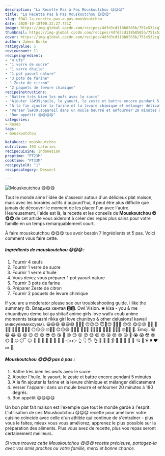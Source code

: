 ```yaml
---
description: "La Recette Pas à Pas Mouskoutchou 😋😋😋"
title: "La Recette Pas à Pas Mouskoutchou 😋😋😋"
slug: 5941-la-recette-pas-a-pas-mouskoutchou
date: 2020-10-18T00:32:27.751Z
image: https://img-global.cpcdn.com/recipes/4dfd3cd118b8565b/751x532cq70/mouskoutchou-😋😋😋-photo-principale-de-la-recette.jpg
thumbnail: https://img-global.cpcdn.com/recipes/4dfd3cd118b8565b/751x532cq70/mouskoutchou-😋😋😋-photo-principale-de-la-recette.jpg
cover: https://img-global.cpcdn.com/recipes/4dfd3cd118b8565b/751x532cq70/mouskoutchou-😋😋😋-photo-principale-de-la-recette.jpg
author: James Burke
ratingvalue: 5
reviewcount: 11
recipeingredient:
- "4 ufs"
- "1 verre de sucre"
- "1 verre dhuile"
- "1 pot yaourt nature"
- "3 pots de farine"
- " Zeste de citron"
- "2 paquets de levure chimique"
recipeinstructions:
- "Battre très bien les œufs avec le sucre"
- "Ajouter l&#39;huile, le yaourt, le zeste et battre encore pendant 5 minutes"
- "A la fin ajouter la farine et la levure chimique et mélanger délicatement"
- "Verser l&#39;appareil dans un moule beurré et enfourner 20 minutes à 180 degrés."
- "Bon appétit 😋😋😋😋"
categories:
- Resep
tags:
- mouskoutchou

katakunci: mouskoutchou 
nutrition: 193 calories
recipecuisine: Indonesian
preptime: "PT23M"
cooktime: "PT33M"
recipeyield: "1"
recipecategory: Dessert

---
```



![Mouskoutchou 😋😋😋](https://img-global.cpcdn.com/recipes/4dfd3cd118b8565b/751x532cq70/mouskoutchou-😋😋😋-photo-principale-de-la-recette.jpg)

Tout le monde aime l'idée de s'asseoir autour d'un délicieux plat maison, mais avec les horaires actifs d'aujourd'hui, il peut être plus difficile que jamais de découvrir le moment de les placer l'un avec l'autre. Heureusement, l'aide est là, la recette et les conseils de <strong> Mouskoutchou 😋😋😋 </strong> de cet article vous aideront à créer des repas plus sains pour votre famille en un temps remarquablement court.

<!--inarticleads1-->

À faire mouskoutchou 😋😋😋 tue avoir besoin 7 Ingrédients et 5 pas. Voici comment vous faire cette.

##### Ingrédients de mouskoutchou 😋😋😋 :

1. Fournir 4 œufs
1. Fournir 1 verre de sucre
1. Fournir 1 verre d&#39;huile
1. Vous devez vous préparer 1 pot yaourt nature
1. Fournir 3 pots de farine
1. Préparer  Zeste de citron
1. Fournir 2 paquets de levure chimique


If you are a moderator please see our troubleshooting guide. I like the summary 😋. Владыка хентая 🅳🆂. Owl Vision. ❀ kisa - you &amp; me chuunibyou demo koi ga shitai! anime girls love waifu coub anime momennts takanashi rikka girl love chunibyo &amp; other delusions! kawaii миксуеммиксуем). 😀😃😄 😁😆😅 🤣😂🙂 🙃😉😊 😇🥰😍 🤩😘😗 😚😙 😋😛😜 🤪😝 🤑🤗🤭 🤫🤔🤐 🤨😐😑 😶😏😒 🙄😬🤥 😌😔😪 🤤😴😷 🤒🤕🤢 🤮🤧🥵🥶 🥴😵🤯 🤠🥳😎 🤓🧐😟 🙁. Emoji. 😀 😁 😂 😄 😆 😉 😊 😋 😎 😍 😘 🙂 😐 😏 😣 😯 😪 😫 😌 😜 😒 😔 😖 😤 😭 😱 😳 😵 😠 🤔 🤐 😴 😔 🤑 🤗 👻 💩 🙈 🙉 🙊 💪 👈 👉 👆 👇 🖐 👌 👏 🙏 🤝 👂 👃 👀 👅 👄 💋 💘 💖 💗 💔 ❤ 💤 💢. 

<!--inarticleads2-->

##### Mouskoutchou 😋😋😋 pas à pas :

1. Battre très bien les œufs avec le sucre
1. Ajouter l&#39;huile, le yaourt, le zeste et battre encore pendant 5 minutes
1. A la fin ajouter la farine et la levure chimique et mélanger délicatement
1. Verser l&#39;appareil dans un moule beurré et enfourner 20 minutes à 180 degrés.
1. Bon appétit 😋😋😋😋




<!--inarticleads1-->

<p>
Un bon plat fait maison est l'exemple que tout le monde garde à l'esprit. L'utilisation de ces Mouskoutchou 😋😋😋 recette pour améliorer votre cuisine coïncide avec celle d'un athlète qui continue de s'entraîner - plus vous le faites, mieux vous vous améliorez, apprenez le plus possible sur la préparation des aliments. Plus vous avez de recette, plus vos repas seront certainement meilleurs.
</p>

<p>
<i>Si vous trouvez cette Mouskoutchou 😋😋😋 recette précieuse, partagez-la avec vos amis proches ou votre famille, merci et bonne chance.</i>
</p>
